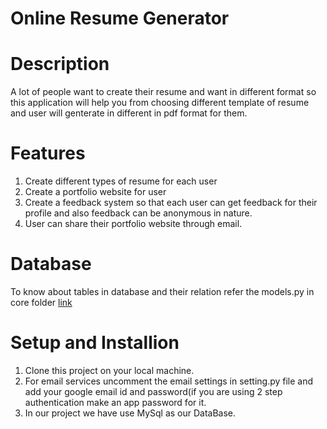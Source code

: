 # Online Resume Generator

# Description
  A lot of people want to create their resume and want in different format so this application will help you from choosing different template of resume and user will genterate in different in pdf format for them.
# Features
  1. Create different types of resume for each user 
  2. Create a portfolio website for user
  3. Create a feedback system so that each user can get feedback for their profile and also feedback can be anonymous in                                    nature.
  4. User can share their portfolio website through email.
# Database
  To know about tables in database and their relation refer the models.py in core folder [link](https://github.com/rohan-bit/resume_maker/blob/master/core/models.py)
# Setup and Installion
  1. Clone this project on your local machine.
  2. For email services uncomment the email settings in setting.py file and add your google email id and password(if you are using 2 step authentication make an app password for it.
  3. In our project we have use MySql as our DataBase.
  
  
